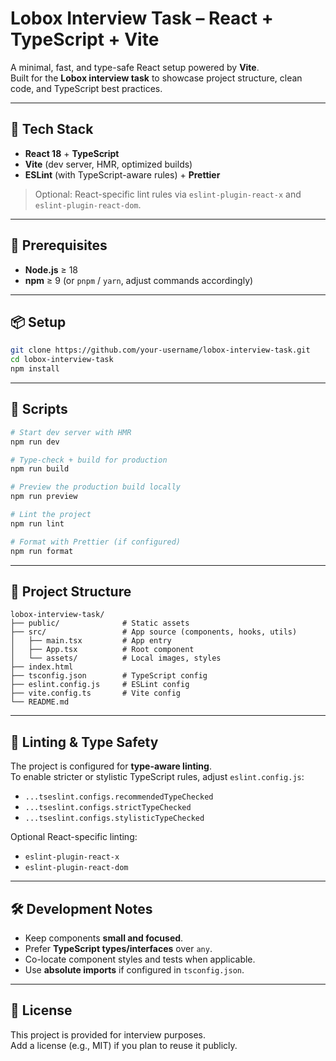 # Lobox Interview Task – React + TypeScript + Vite

A minimal, fast, and type-safe React setup powered by **Vite**.  
Built for the **Lobox interview task** to showcase project structure, clean code, and TypeScript best practices.

---

## 🚀 Tech Stack

- **React 18** + **TypeScript**
- **Vite** (dev server, HMR, optimized builds)
- **ESLint** (with TypeScript-aware rules) + **Prettier**

> Optional: React-specific lint rules via `eslint-plugin-react-x` and `eslint-plugin-react-dom`.

---

## 🧰 Prerequisites

- **Node.js** ≥ 18
- **npm** ≥ 9 (or `pnpm` / `yarn`, adjust commands accordingly)

---

## 📦 Setup

```bash
git clone https://github.com/your-username/lobox-interview-task.git
cd lobox-interview-task
npm install
```

---

## 🏃 Scripts

```bash
# Start dev server with HMR
npm run dev

# Type-check + build for production
npm run build

# Preview the production build locally
npm run preview

# Lint the project
npm run lint

# Format with Prettier (if configured)
npm run format
```

---

## 📂 Project Structure

```
lobox-interview-task/
├── public/              # Static assets
├── src/                 # App source (components, hooks, utils)
│   ├── main.tsx         # App entry
│   ├── App.tsx          # Root component
│   └── assets/          # Local images, styles
├── index.html
├── tsconfig.json        # TypeScript config
├── eslint.config.js     # ESLint config
├── vite.config.ts       # Vite config
└── README.md
```

---

## 🧹 Linting & Type Safety

The project is configured for **type-aware linting**.  
To enable stricter or stylistic TypeScript rules, adjust `eslint.config.js`:

- `...tseslint.configs.recommendedTypeChecked`
- `...tseslint.configs.strictTypeChecked`
- `...tseslint.configs.stylisticTypeChecked`

Optional React-specific linting:

- `eslint-plugin-react-x`
- `eslint-plugin-react-dom`

---

## 🛠️ Development Notes

- Keep components **small and focused**.
- Prefer **TypeScript types/interfaces** over `any`.
- Co-locate component styles and tests when applicable.
- Use **absolute imports** if configured in `tsconfig.json`.

---

## 📜 License

This project is provided for interview purposes.  
Add a license (e.g., MIT) if you plan to reuse it publicly.
